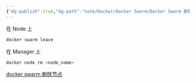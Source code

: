 ```yaml
---
{"dg-publish":true,"dg-path":"note/Docker/Docker Swarm/Docker Swarm 删除节点.md","dg-permalink":"1","permalink":"/1/","created":"2024-06-07 21:41:09","updated":"2024-06-08 05:11:04"}
---
```


在 Node 上
```bash
docker swarm leave
```
在 Manager 上
```bash
docker node rm <node_name>
```

[docker swarm 删除节点](https://www.cnblogs.com/klvchen/p/12048981.html)